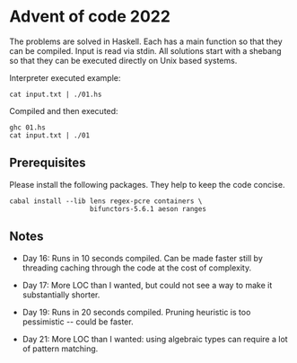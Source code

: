 # Advent of code 2022

The problems are solved in Haskell. Each has a main
function so that they can be compiled. Input is read
via stdin. All solutions start with a shebang so that
they can be executed directly on Unix based systems.

Interpreter executed example:
```
cat input.txt | ./01.hs
```

Compiled and then executed:
```
ghc 01.hs
cat input.txt | ./01
```

## Prerequisites

Please install the following packages. They help to
keep the code concise.
```
cabal install --lib lens regex-pcre containers \
                    bifunctors-5.6.1 aeson ranges
```

## Notes

* Day 16: Runs in 10 seconds compiled. Can be made faster
still by threading caching through the code at the cost
of complexity.

* Day 17: More LOC than I wanted, but could not see a way
to make it substantially shorter. 

* Day 19: Runs in 20 seconds compiled. Pruning heuristic
is too pessimistic -- could be faster.

* Day 21: More LOC than I wanted: using algebraic types
can require a lot of pattern matching.
